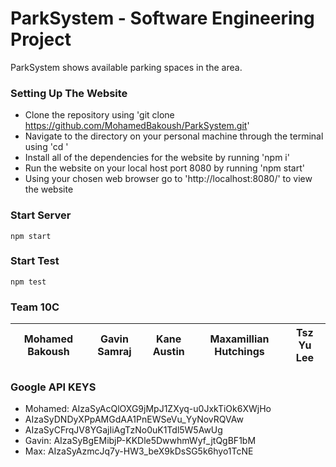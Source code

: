 # ParkSystem - Software Engineering Project

ParkSystem shows available parking spaces in the area.

### Setting Up The Website
* Clone the repository using 'git clone https://github.com/MohamedBakoush/ParkSystem.git'
* Navigate to the directory on your personal machine through the terminal using 'cd <Insert Directory>'
* Install all of the dependencies for the website by running 'npm i'
* Run the website on your local host port 8080 by running 'npm start'
* Using your chosen web browser go to 'http://localhost:8080/' to view the website

### Start Server 
```
npm start
```

### Start Test 
```
npm test
```

### Team 10C

|<a>**Mohamed Bakoush**</a>|<a>**Gavin Samraj**</a>|<a>**Kane Austin**</a>|<a>**Maxamillian Hutchings**</a>|<a>**Tsz Yu Lee**</a>| 
| :---: |:---:| :---:| :---:| :---:| 

### Google API KEYS
* Mohamed: AIzaSyAcQlOXG9jMpJ1ZXyq-u0JxkTiOk6XWjHo
* AIzaSyDNDyXPpAMGdAA1PnEWSeVu_YyNovRQVAw
* AIzaSyCFrqJV8YGajIiAgTzNo0uK1Tdl5W5AwUg
* Gavin: AIzaSyBgEMibjP-KKDle5DwwhmWyf_jtQgBF1bM
* Max: AIzaSyAzmcJq7y-HW3_beX9kDsSG5k6hyo1TcNE
